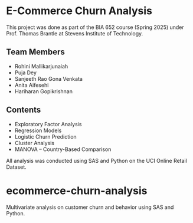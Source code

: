 # E-Commerce Churn Analysis

This project was done as part of the BIA 652 course (Spring 2025) under Prof. Thomas Brantle at Stevens Institute of Technology.

## Team Members
- Rohini Mallikarjunaiah  
- Puja Dey  
- Sanjeeth Rao Gona Venkata  
- Anita Aifesehi  
- Hariharan Gopikrishnan  

## Contents
- Exploratory Factor Analysis
- Regression Models
- Logistic Churn Prediction
- Cluster Analysis
- MANOVA – Country-Based Comparison

All analysis was conducted using SAS and Python on the UCI Online Retail Dataset.
# ecommerce-churn-analysis
Multivariate analysis on customer churn and behavior using SAS and Python.

